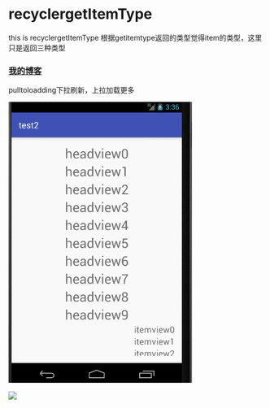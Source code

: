 # recyclergetItemType
this is recyclergetItemType
根据getitemtype返回的类型觉得item的类型，这里只是返回三种类型

### [我的博客](http://blog.csdn.net/xiejinquan_/article/details/50547642)

pulltoloadding下拉刷新，上拉加载更多

![](https://github.com/xiejinquan/recyclergetItemType/raw/master/app.gif)

![](https://github.com/xiejinquan/pulltoloadding/raw/master/pulltoloadding.gif)
